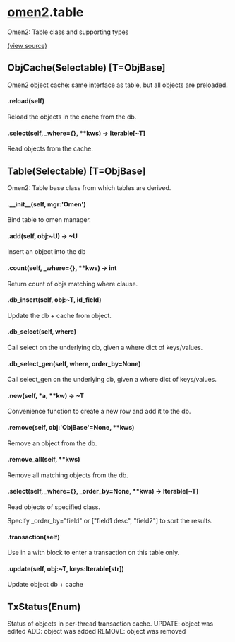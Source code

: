 # [omen2](omen2.md).table
Omen2: Table class and supporting types


[(view source)](https://github.com/atakamallc/omen2/blob/master/omen2/table.py)
## ObjCache(Selectable) [T=ObjBase]
Omen2 object cache: same interface as table, but all objects are preloaded.


#### .reload(self)
Reload the objects in the cache from the db.

#### .select(self, \_where={}, **kws) -> Iterable[~T]
Read objects from the cache.


## Table(Selectable) [T=ObjBase]
Omen2: Table base class from which tables are derived.


#### .\_\_init\_\_(self, mgr:'Omen')
Bind table to omen manager.

#### .add(self, obj:~U) -> ~U
Insert an object into the db

#### .count(self, \_where={}, **kws) -> int
Return count of objs matching where clause.

#### .db\_insert(self, obj:~T, id\_field)
Update the db + cache from object.

#### .db\_select(self, where)
Call select on the underlying db, given a where dict of keys/values.

#### .db\_select\_gen(self, where, order\_by=None)
Call select_gen on the underlying db, given a where dict of keys/values.

#### .new(self, *a, **kw) -> ~T
Convenience function to create a new row and add it to the db.

#### .remove(self, obj:'ObjBase'=None, **kws)
Remove an object from the db.

#### .remove\_all(self, **kws)
Remove all matching objects from the db.

#### .select(self, \_where={}, \_order\_by=None, **kws) -> Iterable[~T]
Read objects of specified class.

Specify _order_by="field" or ["field1 desc", "field2"] to sort the results.


#### .transaction(self)
Use in a with block to enter a transaction on this table only.

#### .update(self, obj:~T, keys:Iterable[str])
Update object db + cache


## TxStatus(Enum)
Status of objects in per-thread transaction cache.
UPDATE: object was edited
ADD: object was added
REMOVE: object was removed




